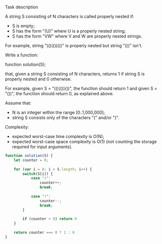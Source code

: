 
Task description

A string S consisting of N characters is called properly nested if:

* S is empty;
* S has the form "(U)" where U is a properly nested string;
* S has the form "VW" where V and W are properly nested strings.

For example, string "(()(())())" is properly nested but string "())" isn't.

Write a function:

function solution(S);

that, given a string S consisting of N characters, returns 1 if string S is properly nested and 0 otherwise.

For example, given S = "(()(())())", the function should return 1 and given S = "())", the function should return 0, as explained above.

Assume that:

* N is an integer within the range [0..1,000,000];
* string S consists only of the characters "(" and/or ")".

Complexity:

* expected worst-case time complexity is O(N);
* expected worst-case space complexity is O(1) (not counting the storage required for input arguments).

```javascript
function solution(S) {
    let counter = 0;
    
    for (var i = 0; i < S.length; i++) {
        switch(S[i]) {
            case "(":
                counter++;
                break;
                
            case ")":
                counter--;
                break;
        }
        
        if (counter < 0) return 0
    }
    
    return counter === 0 ? 1 : 0 
}
```
